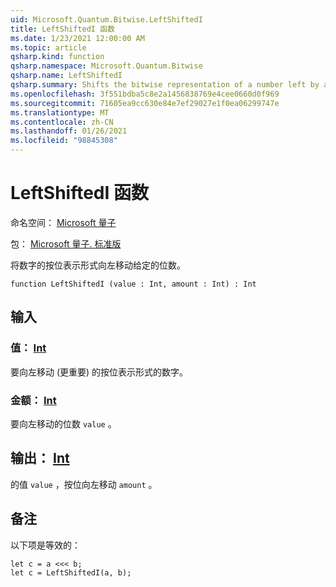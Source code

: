 ```yaml
---
uid: Microsoft.Quantum.Bitwise.LeftShiftedI
title: LeftShiftedI 函数
ms.date: 1/23/2021 12:00:00 AM
ms.topic: article
qsharp.kind: function
qsharp.namespace: Microsoft.Quantum.Bitwise
qsharp.name: LeftShiftedI
qsharp.summary: Shifts the bitwise representation of a number left by a given number of bits.
ms.openlocfilehash: 3f551bdba5c8e2a1456838769e4cee0660d0f969
ms.sourcegitcommit: 71605ea9cc630e84e7ef29027e1f0ea06299747e
ms.translationtype: MT
ms.contentlocale: zh-CN
ms.lasthandoff: 01/26/2021
ms.locfileid: "98845308"
---
```

# <a name="leftshiftedi-function"></a>LeftShiftedI 函数

命名空间： [Microsoft 量子](xref:Microsoft.Quantum.Bitwise)

包： [Microsoft 量子. 标准版](https://nuget.org/packages/Microsoft.Quantum.Standard)


将数字的按位表示形式向左移动给定的位数。

```qsharp
function LeftShiftedI (value : Int, amount : Int) : Int
```


## <a name="input"></a>输入

### <a name="value--int"></a>值： [Int](xref:microsoft.quantum.lang-ref.int)

要向左移动 (更重要) 的按位表示形式的数字。


### <a name="amount--int"></a>金额： [Int](xref:microsoft.quantum.lang-ref.int)

要向左移动的位数 `value` 。



## <a name="output--int"></a>输出： [Int](xref:microsoft.quantum.lang-ref.int)

的值 `value` ，按位向左移动 `amount` 。

## <a name="remarks"></a>备注

以下项是等效的：

```qsharp
let c = a <<< b;
let c = LeftShiftedI(a, b);
```